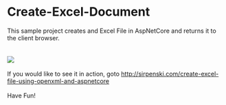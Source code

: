 # Create-Excel-Document
This sample project creates and Excel File in AspNetCore and returns it to the client browser.  
<br>
<br>
<img src="http://sirpenski.com/Home/Img?fn=p0031_create_excel_file_in_memory_980x550.gif&dt=2019-03-16" />
<br>
<br>
If you would like to see it in action, goto <a href="http://sirpenski.com/create-excel-file-using-openxml-and-aspnetcore" target="_blank">http://sirpenski.com/create-excel-file-using-openxml-and-aspnetcore</a>
<br><br>
Have Fun!

